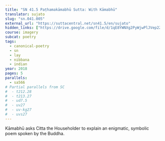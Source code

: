```yaml
---
title: "SN 41.5 Paṭhamakāmabhū Sutta: With Kāmabhū"
translator: sujato
slug: "sn.041.005"
external_url: "https://suttacentral.net/sn41.5/en/sujato"
hidden_links: ["https://drive.google.com/file/d/1qE8YWNXg2PyWjwPlJVep2ZwVnXcCGl58/view?usp=drivesdk"]
course: imagery
subcat: poetry
tags:
  - canonical-poetry
  - sn
  - lay
  - nibbana
  - indian
year: 2018
pages: 5
parallels:
  - sa566
# Partial parallels from SC
#  - t212.28
#  - t213.27
#  - ud7.5
#  - uv27
#  - uv-kg27
#  - uvs27
---
```


Kāmabhū asks Citta the Householder to explain an enigmatic, symbolic poem spoken by the Buddha.
